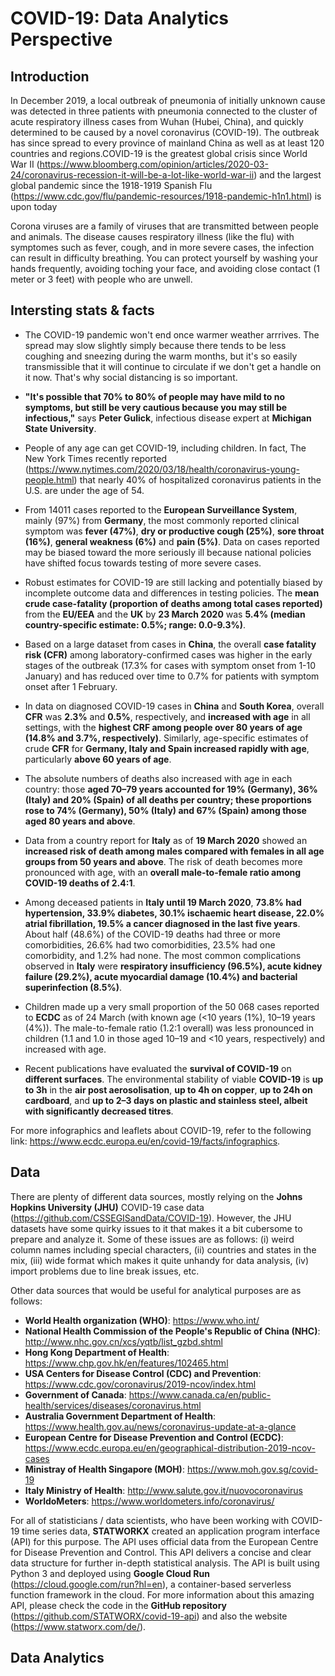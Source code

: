 # COVID-19: Data Analytics Perspective 
## Introduction
In December 2019, a local outbreak of pneumonia of initially unknown cause was detected in three patients with pneumonia connected to the cluster of acute respiratory illness cases from Wuhan (Hubei, China), and quickly determined to be caused by a novel coronavirus (COVID-19). The outbreak has since spread to every province of mainland China as well as at least 120 countries and regions.COVID-19 is the greatest global crisis since World War II (https://www.bloomberg.com/opinion/articles/2020-03-24/coronavirus-recession-it-will-be-a-lot-like-world-war-ii) and the largest global pandemic since the 1918-1919 Spanish Flu (https://www.cdc.gov/flu/pandemic-resources/1918-pandemic-h1n1.html) is upon today

Corona viruses are a family of viruses that are transmitted between people and animals. The disease causes respiratory illness (like the flu) with symptomes such as fever, cough, and in more severe cases, the infection can result in difficulty breathing. You can protect yourself by washing your hands frequently, avoiding toching your face, and avoiding close contact (1 meter or 3 feet) with people who are unwell. 

## Intersting stats & facts
* The COVID-19 pandemic won't end once warmer weather arrrives. The spread may slow slightly simply because there tends to be less coughing and sneezing during the warm months, but it's so easily transmissible that it will continue to circulate if we don't get a handle on it now. That's why social distancing is so important.

* **"It's possible that 70% to 80% of people may have mild to no symptoms, but still be very cautious because you may still be infectious,"** says **Peter Gulick**, infectious disease expert at **Michigan State University**. 

* People of any age can get COVID-19, including children. In fact, The New York Times recently reported (https://www.nytimes.com/2020/03/18/health/coronavirus-young-people.html) that nearly 40% of hospitalized coronavirus patients in the U.S. are under the age of 54.

* From 14011 cases reported to the **European Surveillance System**, mainly (97%) from **Germany**, the most commonly reported clinical symptom was **fever (47%)**, **dry or productive cough (25%)**, **sore throat (16%)**, **general weakness (6%)** and **pain (5%)**. Data on cases reported may be biased toward the more seriously ill because national policies have shifted focus towards testing of more severe cases.

* Robust estimates for COVID-19 are still lacking and potentially biased by incomplete outcome data and differences in testing policies. The **mean crude case-fatality (proportion of deaths among total cases reported)** from the **EU/EEA** and the **UK** by **23 March 2020** was **5.4% (median country-specific estimate: 0.5%; range: 0.0-9.3%)**.

* Based on a large dataset from cases in **China**, the overall **case fatality risk (CFR)** among laboratory-confirmed cases was higher in the early stages of the outbreak (17.3% for cases with symptom onset from 1-10 January) and has reduced over time to 0.7% for patients with symptom onset after 1 February.

* In data on diagnosed COVID-19 cases in **China** and **South Korea**, overall **CFR** was **2.3%** and **0.5%**, respectively, and **increased with age** in all settings, with the **highest CRF among people over 80 years of age (14.8% and 3.7%, respectively)**. Similarly, age-specific estimates of crude **CFR** for **Germany, Italy and Spain increased rapidly with age**, particularly **above 60 years of age**.

* The absolute numbers of deaths also increased with age in each country: those **aged 70–79 years accounted for 19% (Germany), 36% (Italy) and 20% (Spain) of all deaths per country; these proportions rose to 74% (Germany), 50% (Italy) and 67% (Spain) among those aged 80 years and above**.

* Data from a country report for **Italy** as of **19 March 2020** showed an **increased risk of death among males compared with females in all age groups from 50 years and above**. The risk of death becomes more pronounced with age, with an **overall male-to-female ratio among COVID-19 deaths of 2.4:1**.

* Among deceased patients in **Italy until 19 March 2020**, **73.8% had hypertension, 33.9% diabetes, 30.1% ischaemic heart disease, 22.0% atrial fibrillation, 19.5% a cancer diagnosed in the last five years**. About half (48.6%) of the COVID-19 deaths had three or more comorbidities, 26.6% had two comorbidities, 23.5% had one comorbidity, and 1.2% had none. The most common complications observed in **Italy** were **respiratory insufficiency (96.5%), acute kidney failure (29.2%), acute myocardial damage (10.4%) and bacterial superinfection (8.5%)**.

* Children made up a very small proportion of the 50 068 cases reported to **ECDC** as of 24 March (with known age (<10 years (1%), 10–19 years (4%)). The male-to-female ratio (1.2:1 overall) was less pronounced in children (1.1 and 1.0 in those aged 10–19 and <10 years, respectively) and increased with age. 

* Recent publications have evaluated the **survival of COVID-19** on **different surfaces**. The environmental stability of viable **COVID-19** is **up to 3h** in the **air post aerosolisation**, **up to 4h on copper**, **up to 24h on cardboard**, and **up to 2–3 days on plastic and stainless steel, albeit with significantly decreased titres**. 

For more infographics and leaflets about COVID-19, refer to the following link: https://www.ecdc.europa.eu/en/covid-19/facts/infographics.

## Data
There are plenty of different data sources, mostly relying on the **Johns Hopkins University (JHU)** COVID-19 case data (https://github.com/CSSEGISandData/COVID-19). However, the JHU datasets have some quirky issues to it that makes it a bit cubersome to prepare and analyze it. Some of these issues are as follows: (i) weird column names including special characters, (ii) countries and states in the mix, (iii) wide format which makes it quite unhandy for data analysis, (iv) import problems due to line break issues, etc.

Other data sources that would be useful for analytical purposes are as follows:

* **World Health organization (WHO)**: https://www.who.int/
* **National Health Commission of the People's Republic of China (NHC)**: http://www.nhc.gov.cn/xcs/yqtb/list_gzbd.shtml
* **Hong Kong Department of Health**: https://www.chp.gov.hk/en/features/102465.html
* **USA Centers for Disease Control (CDC) and Prevention**: https://www.cdc.gov/coronavirus/2019-ncov/index.html
* **Government of Canada**: https://www.canada.ca/en/public-health/services/diseases/coronavirus.html
* **Australia Government Department of Health**: https://www.health.gov.au/news/coronavirus-update-at-a-glance
* **European Centre for Disease Prevention and Control (ECDC)**: https://www.ecdc.europa.eu/en/geographical-distribution-2019-ncov-cases
* **Ministray of Health Singapore (MOH)**: https://www.moh.gov.sg/covid-19
* **Italy Ministry of Health**: http://www.salute.gov.it/nuovocoronavirus
* **WorldoMeters**: https://www.worldometers.info/coronavirus/

For all of statisticians / data scientists, who have been working with COVID-19 time series data, **STATWORKX** created an application program interface (API) for this purpose. The API uses official data from the European Centre for Disease Prevention and Control. This API delivers a concise and clear data structure for further in-depth statistical analysis. The API is built using Python 3 and deployed using **Google Cloud Run** (https://cloud.google.com/run?hl=en), a container-based serverless function framework in the cloud. For more information about this amazing API, please check the code in the **GitHub repository** (https://github.com/STATWORX/covid-19-api) and also the website (https://www.statworx.com/de/).

## Data Analytics
